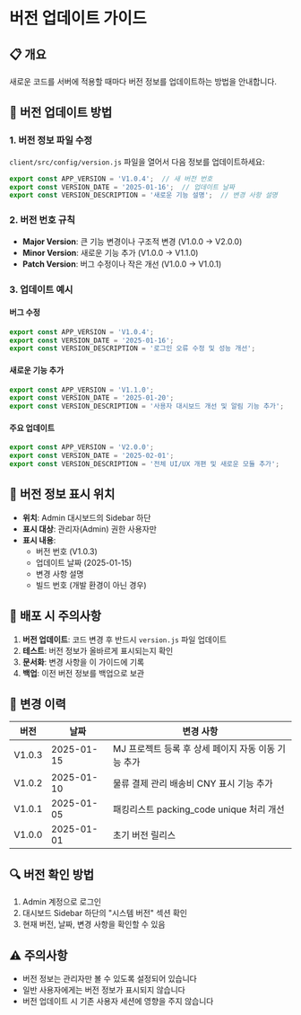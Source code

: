 # 버전 업데이트 가이드

## 📋 개요
새로운 코드를 서버에 적용할 때마다 버전 정보를 업데이트하는 방법을 안내합니다.

## 🔧 버전 업데이트 방법

### 1. 버전 정보 파일 수정
`client/src/config/version.js` 파일을 열어서 다음 정보를 업데이트하세요:

```javascript
export const APP_VERSION = 'V1.0.4';  // 새 버전 번호
export const VERSION_DATE = '2025-01-16';  // 업데이트 날짜
export const VERSION_DESCRIPTION = '새로운 기능 설명';  // 변경 사항 설명
```

### 2. 버전 번호 규칙
- **Major Version**: 큰 기능 변경이나 구조적 변경 (V1.0.0 → V2.0.0)
- **Minor Version**: 새로운 기능 추가 (V1.0.0 → V1.1.0)
- **Patch Version**: 버그 수정이나 작은 개선 (V1.0.0 → V1.0.1)

### 3. 업데이트 예시

#### 버그 수정
```javascript
export const APP_VERSION = 'V1.0.4';
export const VERSION_DATE = '2025-01-16';
export const VERSION_DESCRIPTION = '로그인 오류 수정 및 성능 개선';
```

#### 새로운 기능 추가
```javascript
export const APP_VERSION = 'V1.1.0';
export const VERSION_DATE = '2025-01-20';
export const VERSION_DESCRIPTION = '사용자 대시보드 개선 및 알림 기능 추가';
```

#### 주요 업데이트
```javascript
export const APP_VERSION = 'V2.0.0';
export const VERSION_DATE = '2025-02-01';
export const VERSION_DESCRIPTION = '전체 UI/UX 개편 및 새로운 모듈 추가';
```

## 📍 버전 정보 표시 위치
- **위치**: Admin 대시보드의 Sidebar 하단
- **표시 대상**: 관리자(Admin) 권한 사용자만
- **표시 내용**: 
  - 버전 번호 (V1.0.3)
  - 업데이트 날짜 (2025-01-15)
  - 변경 사항 설명
  - 빌드 번호 (개발 환경이 아닌 경우)

## 🚀 배포 시 주의사항

1. **버전 업데이트**: 코드 변경 후 반드시 `version.js` 파일 업데이트
2. **테스트**: 버전 정보가 올바르게 표시되는지 확인
3. **문서화**: 변경 사항을 이 가이드에 기록
4. **백업**: 이전 버전 정보를 백업으로 보관

## 📝 변경 이력

| 버전 | 날짜 | 변경 사항 |
|------|------|-----------|
| V1.0.3 | 2025-01-15 | MJ 프로젝트 등록 후 상세 페이지 자동 이동 기능 추가 |
| V1.0.2 | 2025-01-10 | 물류 결제 관리 배송비 CNY 표시 기능 추가 |
| V1.0.1 | 2025-01-05 | 패킹리스트 packing_code unique 처리 개선 |
| V1.0.0 | 2025-01-01 | 초기 버전 릴리스 |

## 🔍 버전 확인 방법

1. Admin 계정으로 로그인
2. 대시보드 Sidebar 하단의 "시스템 버전" 섹션 확인
3. 현재 버전, 날짜, 변경 사항을 확인할 수 있음

## ⚠️ 주의사항

- 버전 정보는 관리자만 볼 수 있도록 설정되어 있습니다
- 일반 사용자에게는 버전 정보가 표시되지 않습니다
- 버전 업데이트 시 기존 사용자 세션에 영향을 주지 않습니다
